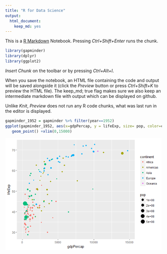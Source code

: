 ```yaml
---
title: "R for Data Science"
output: 
  html_document: 
    keep_md: yes
---
```


This is a [R Markdown](http://rmarkdown.rstudio.com) Notebook.  Pressing *Ctrl+Shift+Enter* runs the chunk. 


```r
library(gapminder)
library(dplyr)
library(ggplot2)
```

*Insert Chunk* on the toolbar or by pressing *Ctrl+Alt+I*.

When you save the notebook, an HTML file containing the code and output will be saved alongside it (click the *Preview* button or press *Ctrl+Shift+K* to preview the HTML file). The keep_md; true flag makes sure we also keep an intermediate markdown file with output which can be displayed on github.

Unlike *Knit*, *Preview* does not run any R code chunks, what was last run in the editor is displayed.


```r
gapminder_1952 = gapminder %>% filter(year==1952)
ggplot(gapminder_1952, aes(x=gdpPercap, y = lifeExp, size= pop, color=continent)) +
   geom_point() +xlim(0,15000)
```

![](learn_ggplot_files/figure-html/unnamed-chunk-2-1.png)<!-- -->

